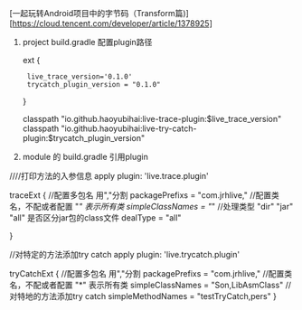 
[一起玩转Android项目中的字节码（Transform篇)][https://cloud.tencent.com/developer/article/1378925]

1. project build.gradle 配置plugin路径

   ext {
     
        live_trace_version='0.1.0'
        trycatch_plugin_version = "0.1.0"
    }
    
   classpath "io.github.haoyubihai:live-trace-plugin:$live_trace_version"
   classpath "io.github.haoyubihai:live-try-catch-plugin:$trycatch_plugin_version"

2. module 的 build.gradle 引用plugin
    
 ////打印方法的入参信息
 apply plugin: 'live.trace.plugin'
 
 
 traceExt {
     //配置多包名 用","分割
     packagePrefixs = "com.jrhlive,"
     //配置类名，不配或者配置 "*" 表示所有类
     simpleClassNames = "*"
     //处理类型 "dir" "jar" "all" 是否区分jar包的class文件
     dealType = "all"
 
 }
 
 
 //对特定的方法添加try catch
 apply plugin: 'live.trycatch.plugin'
 
 tryCatchExt {
     //配置多包名 用","分割
     packagePrefixs = "com.jrhlive,"
     //配置类名，不配或者配置 "*" 表示所有类
     simpleClassNames = "Son,LibAsmClass"
     //对特地的方法添加try catch
     simpleMethodNames = "testTryCatch,pers"
 }
